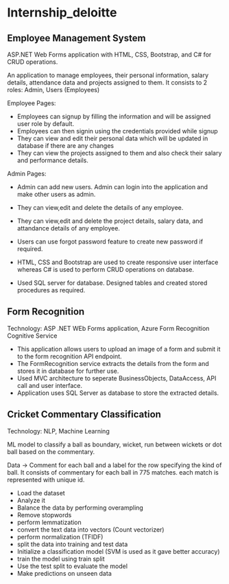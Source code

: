 # Internship_deloitte

## Employee Management System

ASP.NET Web Forms application with HTML, CSS, Bootstrap, and C# for CRUD operations.

An application to manage employees, their personal information, salary details, attendance data and projects assigned to them.
It consists to 2 roles: Admin, Users (Employees)

Employee Pages:
- Employees can signup by filling the information and will be assigned user role by default.
- Employees can then signin using the credentials provided while signup
- They can view and edit their personal data which will be updated in database if there are any changes
- They can view the projects assigned to them and also check their salary and performance details.

Admin Pages:
- Admin can add new users. Admin can login into the application and make other users as admin.
- They can view,edit and delete the details of any employee.
- They can view,edit and delete the project details, salary data, and attandance details of any employee.
- Users can use forgot password feature to create new password if required.

- HTML, CSS and Bootstrap are used to create responsive user interface whereas C# is used to perform CRUD operations on database.
- Used SQL server for database. Designed tables and created stored procedures as required.

## Form Recognition

Technology: ASP .NET WEb Forms application, Azure Form Recognition Cognitive Service

- This application allows users to upload an image of a form and submit it to the form recognition API endpoint.
- The FormRecognition service extracts the details from the form and stores it in database for further use.
- Used MVC architecture to seperate  BusinessObjects, DataAccess, API call and user interface.
- Application uses SQL Server as database to store the extracted details.

## Cricket Commentary Classification

Technology: NLP, Machine Learning

ML model to classify a ball as boundary, wicket, run between wickets or dot ball based on the commentary.

Data -> Comment for each ball and a label for the row specifying the kind of ball.
It consists of commentary for each ball in 775 matches. each match is represented with unique id.

- Load the dataset
- Analyze it
- Balance the data by performing overampling
- Remove stopwords
- perform lemmatization
- convert the text data into vectors (Count vectorizer)
- perform normalization (TFIDF)
- split the data into training and test data
- Initialize a classification model (SVM is used as it gave better accuracy)
- train the model using train split 
- Use the test split to evaluate the model
- Make predictions on unseen data


